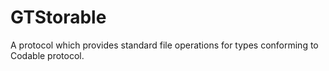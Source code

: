 # GTStorable
A protocol which provides standard file operations for types conforming to Codable protocol.
